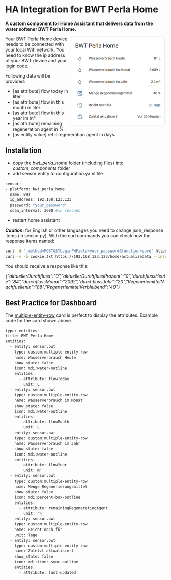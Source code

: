 # HA Integration for BWT Perla Home

**A custom component for Home Assistant that delivers data from the water softener BWT Perla Home.**

<img src="images/bwt_gui.png" alt="drawing" width="300" align="right"/> 

Your BWT Perla Home device needs to be connected with your local Wifi network. You need to know the ip address of your BWT device and your login code.

Following data will be provided:

* [as attribute]		flow today in liter
* [as attribute]		flow in this month in liter
* [as attribute]		flow in this year im m³
* [as attribute]		remaining regeneration agent in %
* [as entity value]		refill regeneration agent in days

## Installation
 * copy the *bwt_perla_home* folder (including files) into *custom_components* folder
 * add sensor entity to configuration.yaml file
 ```bash
 sensor:
 - platform: bwt_perla_home
   name: BWT
   ip_address: 192.168.123.123
   password: "your_password"
   scan_interval: 3600 #in seconds
 ```
 
 * restart home assistant

***Caution:*** for English or other languages you need to change json_response items (in sensor.py).
With the curl commands you can check how the response items named:

```bash
curl -d "_method=POST&STLoginPWField=your_password&function=save" https://192.168.123.123/users/login -c cookie.txt --insecure --verbose
curl -v -b cookie.txt https://192.168.123.123/home/actualizedata --insecure
```

You should receive a response like this:

*{"aktuellerDurchfluss":"0","aktuellerDurchflussProzent":"0","durchflussHeute":"84","durchflussMonat":"2092","durchflussJahr":"20","RegeneriemittelNachfuellenIn":"88","RegeneriemittelVerbleibend":"40"}*

## Best Practice for Dashboard
The [multiple-entity-row](https://github.com/benct/lovelace-multiple-entity-row) card is perfect to display the attributes.
Example code for the card shown above.

```bash
type: entities
title: BWT Perla Home
entities:
  - entity: sensor.bwt
    type: custom:multiple-entity-row
    name: Wasserverbrauch Heute
    show_state: false
    icon: mdi:water-outline
    entities:
      - attribute: flowToday
        unit: L
  - entity: sensor.bwt
    type: custom:multiple-entity-row
    name: Wasserverbrauch im Monat
    show_state: false
    icon: mdi:water-outline
    entities:
      - attribute: flowMonth
        unit: L
  - entity: sensor.bwt
    type: custom:multiple-entity-row
    name: Wasserverbrauch im Jahr
    show_state: false
    icon: mdi:water-outline
    entities:
      - attribute: flowYear
        unit: m³
  - entity: sensor.bwt
    type: custom:multiple-entity-row
    name: Menge Regenerierungsmittel
    show_state: false
    icon: mdi:percent-box-outline
    entities:
      - attribute: remainingRegeneratingAgent
        unit: '%'
  - entity: sensor.bwt
    type: custom:multiple-entity-row
    name: Reicht noch für
    unit: Tage
  - entity: sensor.bwt
    type: custom:multiple-entity-row
    name: Zuletzt aktualisiert
    show_state: false
    icon: mdi:timer-sync-outline
    entities:
      - attribute: last-updated
 ```